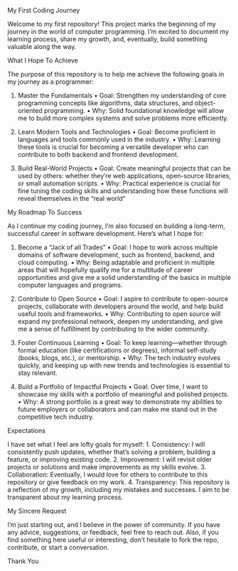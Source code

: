 My First Coding Journey

Welcome to my first repository! This project marks the beginning of my journey in the world of computer programming. I’m excited to document my learning process, share my growth, and, eventually, build something valuable along the way.

What I Hope To Achieve 

The purpose of this repository is to help me achieve the following goals in my journey as a programmer:

1. Master the Fundamentals
	•	Goal: Strengthen my understanding of core programming concepts like algorithms, data structures, and object-oriented programming.
	•	Why: Solid foundational knowledge will allow me to build more complex systems and solve problems more efficiently.

2. Learn Modern Tools and Technologies
	•	Goal: Become proficient in languages and tools commonly used in the industry.
	•	Why: Learning these tools is crucial for becoming a versatile developer who can contribute to both backend and frontend development.

3. Build Real-World Projects
	•	Goal: Create meaningful projects that can be used by others: whether they’re web applications, open-source libraries, or small automation scripts.
	•	Why: Practical experience is crucial for fine tuning the coding skills and understanding how these functions will reveal themselves in the “real world”

My Roadmap To Success 

As I continue my coding journey, I’m also focused on building a long-term, successful career in software development. Here’s what I hope for:

1. Become a “Jack of all Trades”
	•	Goal: I hope to work across multiple domains of software development, such as frontend, backend, and cloud computing.
	•	Why: Being adaptable and proficient in multiple areas that will hopefully qualify me for a multitude of career opportunities and give me a solid understanding of the basics in multiple computer languages and programs. 

2. Contribute to Open Source
	•	Goal: I aspire to contribute to open-source projects, collaborate with developers around the world, and help build useful tools and frameworks.
	•	Why: Contributing to open source will expand my professional network, deepen my understanding, and give me a sense of fulfillment by contributing to the wider community.


3. Foster Continuous Learning
	•	Goal: To keep learning—whether through formal education (like certifications or degrees), informal self-study (books, blogs, etc.), or mentorship.
	•	Why: The tech industry evolves quickly, and keeping up with new trends and technologies is essential to stay relevant.

4. Build a Portfolio of Impactful Projects
	•	Goal: Over time, I want to showcase my skills with a portfolio of meaningful and polished projects.
	•	Why: A strong portfolio is a great way to demonstrate my abilities to future employers or collaborators and can make me stand out in the competitive tech industry.



Expectations

I have set what I feel are lofty goals for myself:
	1.	Consistency: I will consistently push updates, whether that’s solving a problem, building a feature, or improving existing code.
	2.	Improvement: I will revisit older projects or solutions and make improvements as my skills evolve.
	3.	Collaboration: Eventually, I would love for others to contribute to this repository or give feedback on my work.
	4.	Transparency: This repository is a reflection of my growth, including my mistakes and successes. I aim to be transparent about my learning process.

My Sincere Request 

I’m just starting out, and I believe in the power of community. If you have any advice, suggestions, or feedback, feel free to reach out. Also, if you find something here useful or interesting, don’t hesitate to fork the repo, contribute, or start a conversation.

Thank You